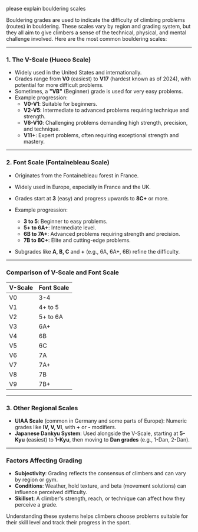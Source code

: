 please explain bouldering scales

Bouldering grades are used to indicate the difficulty of climbing problems (routes) in bouldering. These scales vary by region and grading system, but they all aim to give climbers a sense of the technical, physical, and mental challenge involved. Here are the most common bouldering scales:

---

### **1. The V-Scale (Hueco Scale)**
- Widely used in the United States and internationally.
- Grades range from **V0** (easiest) to **V17** (hardest known as of 2024), with potential for more difficult problems.
- Sometimes, a **"VB"** (Beginner) grade is used for very easy problems.
- Example progression:
  - **V0-V1**: Suitable for beginners.
  - **V2-V5**: Intermediate to advanced problems requiring technique and strength.
  - **V6-V10**: Challenging problems demanding high strength, precision, and technique.
  - **V11+**: Expert problems, often requiring exceptional strength and mastery.

---

### **2. Font Scale (Fontainebleau Scale)**
- Originates from the Fontainebleau forest in France.
- Widely used in Europe, especially in France and the UK.
- Grades start at **3** (easy) and progress upwards to **8C+** or more.
- Example progression:
  - **3 to 5**: Beginner to easy problems.
  - **5+ to 6A+**: Intermediate level.
  - **6B to 7A+**: Advanced problems requiring strength and precision.
  - **7B to 8C+**: Elite and cutting-edge problems.

- Subgrades like **A, B, C** and **+** (e.g., 6A, 6A+, 6B) refine the difficulty.

---

### **Comparison of V-Scale and Font Scale**
| **V-Scale** | **Font Scale** |
|-------------|----------------|
| V0          | 3-4            |
| V1          | 4+ to 5        |
| V2          | 5+ to 6A       |
| V3          | 6A+            |
| V4          | 6B             |
| V5          | 6C             |
| V6          | 7A             |
| V7          | 7A+            |
| V8          | 7B             |
| V9          | 7B+            |

---

### **3. Other Regional Scales**
- **UIAA Scale** (common in Germany and some parts of Europe): Numeric grades like **IV, V, VI**, with **+** or **-** modifiers.
- **Japanese Dankyu System**: Used alongside the V-Scale, starting at **5-Kyu** (easiest) to **1-Kyu**, then moving to **Dan grades** (e.g., 1-Dan, 2-Dan).
  
---

### Factors Affecting Grading
- **Subjectivity**: Grading reflects the consensus of climbers and can vary by region or gym.
- **Conditions**: Weather, hold texture, and beta (movement solutions) can influence perceived difficulty.
- **Skillset**: A climber's strength, reach, or technique can affect how they perceive a grade.

Understanding these systems helps climbers choose problems suitable for their skill level and track their progress in the sport.
